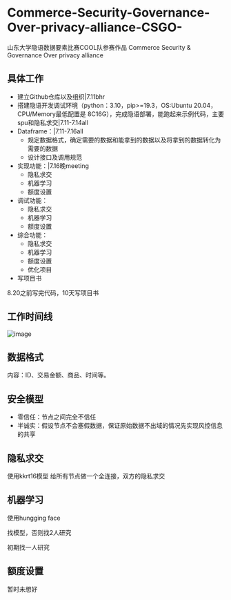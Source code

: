 # Commerce-Security-Governance-Over-privacy-alliance-CSGO-
山东大学隐语数据要素比赛COOL队参赛作品
Commerce Security & Governance Over privacy alliance

## 具体工作
- 建立Github仓库以及组织|7.11bhr
- 搭建隐语开发调试环境（python：3.10，pip>=19.3，OS:Ubuntu 20.04，CPU/Memory最低配置是 8C16G），完成隐语部署，能跑起来示例代码，主要spu和隐私求交|7.11-7.14all
- Dataframe：|7.11-7.16all
  - 规定数据格式，确定需要的数据和能拿到的数据以及将拿到的数据转化为需要的数据
  - 设计接口及调用规范
- 实现功能：|7.16晚meeting
  - 隐私求交
  - 机器学习
  - 额度设置
- 调试功能：
  - 隐私求交
  - 机器学习
  - 额度设置
- 综合功能：
  - 隐私求交
  - 机器学习
  - 额度设置
  - 优化项目
- 写项目书

8.20之前写完代码，10天写项目书

## 工作时间线
![image](https://github.com/bbbbhrrrr/Commerce-Security-Governance-Over-privacy-alliance-CSGO-/assets/117459437/7799579b-8fdf-4278-8f36-ac6358e63680)

## 数据格式
内容：ID、交易金额、商品、时间等。

## 安全模型
- 零信任：节点之间完全不信任
- 半诚实：假设节点不会塞假数据，保证原始数据不出域的情况先实现风控信息的共享

## 隐私求交
使用kkrt16模型
给所有节点做一个全连接，双方的隐私求交

## 机器学习
使用hungging face

找模型，否则找2人研究

初期找一人研究

## 额度设置
暂时未想好
